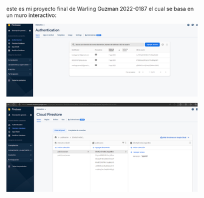 este es mi proyecto final de Warling Guzman 2022-0187 el cual se basa en un muro interactivo:

![mi captura de pantalla 1](captura1.png)

![mi captura de pantalla 2](captura2.png)

